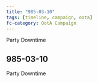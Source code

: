 ```yaml
---
title: "985-03-10"
tags: [timeline, campaign, oota]
fc-category: OotA Campaign
---
```

<span class='ob-timelines'
	data-date='985-03-10-00'
	data-title='Campaign: NAGA Adventures'
	data-class='orange'> Party Downtime </span>
## 985-03-10
Party Downtime
